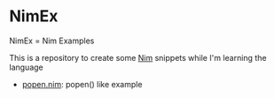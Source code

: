 # NimEx

NimEx = Nim Examples

This is a repository to create some [Nim](https://nim-lang.org/) snippets while I'm learning the language

- [popen.nim](https://github.com/sfmunoz/nimex/blob/main/popen.nim): popen() like example
